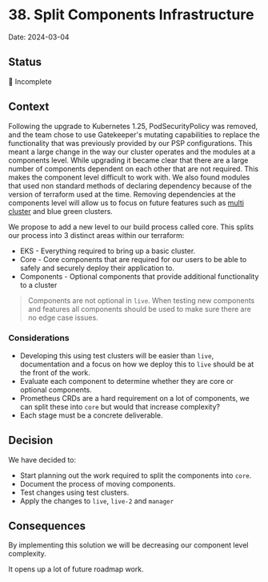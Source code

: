 # 38. Split Components Infrastructure

Date: 2024-03-04

## Status

🤔 Incomplete

## Context

Following the upgrade to Kubernetes 1.25, PodSecurityPolicy was removed, and the team chose to use Gatekeeper's mutating capabilities to replace the functionality that was previously provided by our PSP configurations. This meant a large change in the way our cluster operates and the modules at a components level. While upgrading it became clear that there are a large number of components dependent on each other that are not required. This makes the component level difficult to work with. We also found modules that used non standard methods of declaring dependency because of the version of terraform used at the time. Removing dependencies at the components level will allow us to focus on future features such as [multi cluster](036-multi-cluster.md) and blue green clusters.

We propose to add a new level to our build process called core. This splits our process into 3 distinct areas within our terraform:

- EKS - Everything required to bring up a basic cluster.
- Core - Core components that are required for our users to be able to safely and securely deploy their application to.
- Components - Optional components that provide additional functionality to a cluster

> Components are not optional in `live`. When testing new components and features all components should be used to make sure there are no edge case issues.

### Considerations

- Developing this using test clusters will be easier than `live`, documentation and a focus on how we deploy this to `live` should be at the front of the work.
- Evaluate each component to determine whether they are core or optional components.
- Prometheus CRDs are a hard requirement on a lot of components, we can split these into `core` but would that increase complexity?
- Each stage must be a concrete deliverable.

## Decision

We have decided to:

- Start planning out the work required to split the components into `core`.
- Document the process of moving components.
- Test changes using test clusters.
- Apply the changes to `live`, `live-2` and `manager`

## Consequences

By implementing this solution we will be decreasing our component level complexity.

It opens up a lot of future roadmap work.
